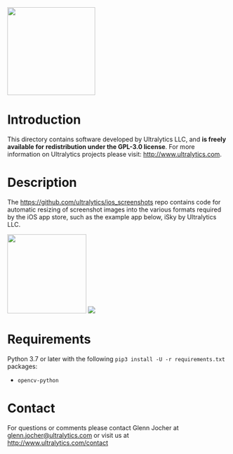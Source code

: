 <img src="https://storage.googleapis.com/ultralytics/UltralyticsLogoName1000×676.png" width="200">  

# Introduction

This directory contains software developed by Ultralytics LLC, and **is freely available for redistribution under the GPL-3.0 license**. For more information on Ultralytics projects please visit:
http://www.ultralytics.com.

# Description

The https://github.com/ultralytics/ios_screenshots repo contains code for automatic resizing of screenshot images into the various formats required by the iOS app store, such as the example app below, iSky by Ultralytics LLC.

<img href="https://itunes.apple.com/app/id1445737240" src="https://user-images.githubusercontent.com/26833433/50044365-9b22ac00-0082-11e9-862f-e77aee7aa7b0.png" width="180"> 

<img src="https://user-images.githubusercontent.com/26833433/50044338-5eef4b80-0082-11e9-9b2f-e989d7fa5c1c.jpg">  

# Requirements

Python 3.7 or later with the following `pip3 install -U -r requirements.txt` packages:

- `opencv-python`

# Contact

For questions or comments please contact Glenn Jocher at glenn.jocher@ultralytics.com or visit us at http://www.ultralytics.com/contact
